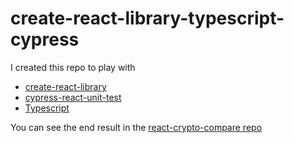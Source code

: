 # create-react-library-typescript-cypress

I created this repo to play with

- [create-react-library](https://www.npmjs.com/package/create-react-library)
- [cypress-react-unit-test](https://github.com/bahmutov/cypress-react-unit-test)
- [Typescript](https://www.typescriptlang.org)

You can see the end result in the [react-crypto-compare repo](https://github.com/NoriSte/react-crypto-compare)
